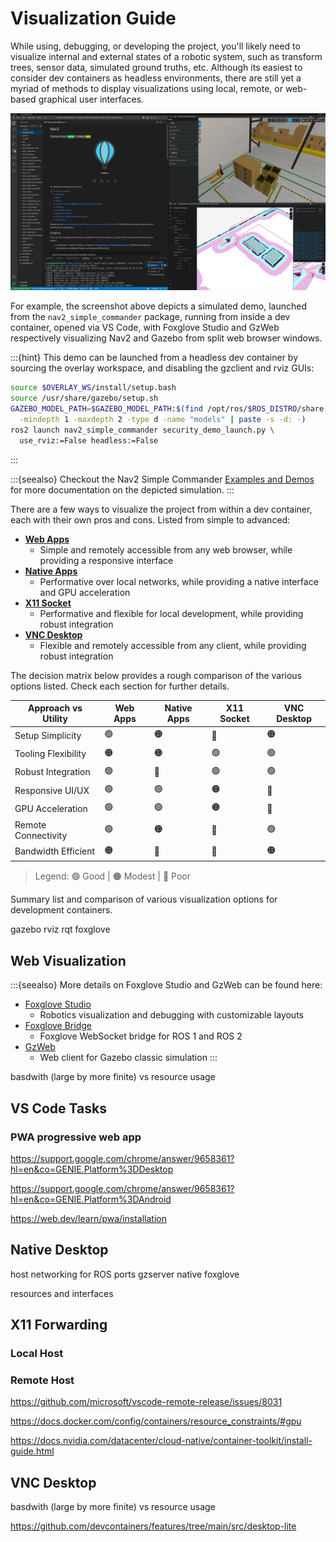# Visualization Guide

While using, debugging, or developing the project, you'll likely need to visualize internal and external states of a robotic system, such as transform trees, sensor data, simulated ground truths, etc. Although its easiest to consider dev containers as headless environments, there are still yet a myriad of methods to display visualizations using local, remote, or web-based graphical user interfaces.

![Nav2 running in Dev Container with Foxglove and GzWeb running as PWAs](/images/devcontainers/nav2_foxglove_gzweb_pwa.png)

For example, the screenshot above depicts a simulated demo, launched from the `nav2_simple_commander` package, running from inside a dev container, opened via VS Code, with Foxglove Studio and GzWeb respectively visualizing Nav2 and Gazebo from split web browser windows.

:::{hint}
This demo can be launched from a headless dev container by sourcing the overlay workspace, and disabling the gzclient and rviz GUIs:
``` bash
source $OVERLAY_WS/install/setup.bash
source /usr/share/gazebo/setup.sh
GAZEBO_MODEL_PATH=$GAZEBO_MODEL_PATH:$(find /opt/ros/$ROS_DISTRO/share \
  -mindepth 1 -maxdepth 2 -type d -name "models" | paste -s -d: -)
ros2 launch nav2_simple_commander security_demo_launch.py \
  use_rviz:=False headless:=False
```
:::

:::{seealso}
Checkout the Nav2 Simple Commander [Examples and Demos](/commander_api/index.rst#examples-and-demos) for more documentation on the depicted simulation.
:::

There are a few ways to visualize the project from within a dev container, each with their own pros and cons. Listed from simple to advanced:

- [**Web Apps**](#web-apps)
  - Simple and remotely accessible from any web browser, while providing a responsive interface
- [**Native Apps**](#native-apps)
  - Performative over local networks, while providing a native interface and GPU acceleration
- [**X11 Socket**](#x11-socket)
  - Performative and flexible for local development, while providing robust integration
- [**VNC Desktop**](#vnc-desktop)
  - Flexible and remotely accessible from any client, while providing robust integration

The decision matrix below provides a rough comparison of the various options listed. Check each section for further details.

| Approach vs Utility | Web Apps | Native Apps | X11 Socket | VNC Desktop |
|---------------------|----------|-------------|------------|-------------|
| Setup Simplicity    | 🟢       | 🟠          | 🔴         | 🟠          |
| Tooling Flexibility | 🟠       | 🟠          | 🟢         | 🟢          |
| Robust Integration  | 🟢       | 🔴          | 🟢         | 🟢          |
| Responsive UI/UX    | 🟢       | 🟢          | 🟠         | 🔴          |
| GPU Acceleration    | 🟢       | 🟢          | 🟠         | 🔴          |
| Remote Connectivity | 🟢       | 🟠          | 🔴         | 🟢          |
| Bandwidth Efficient | 🟠       | 🔴          | 🔴         | 🟠          |

> Legend: 🟢 Good | 🟠 Modest | 🔴 Poor

Summary list and comparison of various visualization options for development containers.

gazebo
rviz
rqt
foxglove

## Web Visualization

:::{seealso}
More details on Foxglove Studio and GzWeb can be found here:

- [Foxglove Studio](https://foxglove.dev/studio)
  - Robotics visualization and debugging with customizable layouts
- [Foxglove Bridge](https://github.com/foxglove/ros-foxglove-bridge)
  - Foxglove WebSocket bridge for ROS 1 and ROS 2
- [GzWeb](https://gazebosim.org/gzweb)
  - Web client for Gazebo classic simulation
:::

basdwith (large by more finite) vs resource usage

## VS Code Tasks

### PWA progressive web app

https://support.google.com/chrome/answer/9658361?hl=en&co=GENIE.Platform%3DDesktop

https://support.google.com/chrome/answer/9658361?hl=en&co=GENIE.Platform%3DAndroid

https://web.dev/learn/pwa/installation

## Native Desktop

host networking for ROS ports
 gzserver
native foxglove

resources and interfaces

## X11 Forwarding

### Local Host

### Remote Host

https://github.com/microsoft/vscode-remote-release/issues/8031

https://docs.docker.com/config/containers/resource_constraints/#gpu

https://docs.nvidia.com/datacenter/cloud-native/container-toolkit/install-guide.html


## VNC Desktop

basdwith (large by more finite) vs resource usage

https://github.com/devcontainers/features/tree/main/src/desktop-lite
